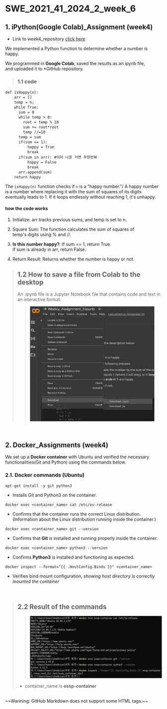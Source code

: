 # SWE_2021_41_2024_2_week_6

## 1. iPython(Google Colab)_Assignment (week4)

+ Link to week4_repository [click here](https://github.com/lsh-Brecht/SWE_2021_41_2024_2_week_4 "go to week4_repository")

We implemented a Python function to determine whether a
number is happy.

We programmed in **Google Colab**, saved the results as an ipynb file,\
and uploaded it to *GitHub repository.

> ### 1.1 code
```
def isHappy(n):
    arr = []
    temp = n;
    while True:
      sum = 0
      while temp > 0:
        root = temp % 10
        sum += root*root
        temp //=10
      temp = sum
      if(sum == 1):
          happy = True
          break
      if(sum in arr): #이미 나온 거면 무한반복
          happy = False
          break
      arr.append(sum)
    return happy
```
The `isHappy(n)` function checks if `n` is a "happy number."/
A happy number is a number where replacing it with the sum of squares of its digits\
eventually leads to 1. If it loops endlessly without reaching 1, it's unhappy.

#### how the code works

1. Initialize:
arr tracks previous sums, and temp is set to n.

2. Square Sum:
The function calculates the sum of squares of\
 temp's digits using % and //.

3. **Is this number happy?**:
If sum == 1, return True.\
If sum is already in arr, return False.

4. Return Result:
Returns whether the number is happy or not.

> ## 1.2 How to save a file from Colab to the desktop
> An .ipynb file is a Jupyter Notebook file that contains code and text in an interactive format.
>>
>> <img src="./imagefolder/week4image.png" width="400px" height="370px" title="Image of saving Colab">

<br>

## 2. Docker_Assignments  (week4)
We set up a **Docker container** with Ubuntu and verified the necessary\
functionalities(Git and Python) using the commands below.
### 2.1. Docker commands (Ubuntu)
```
apt-get install -y git python3
```  
* Installs Git and Python3 on the container.

```
docker exec <container_name> cat /etc/os-release
```
* Confirms that the container runs the correct Linux distribution.
(Information about the Linux distribution running inside the container.)

```
docker exec <container_name> git --version
```
* Confirms that **Git** is installed and running properly inside the container.

```
docker exec <container_name> python3 --version
```
* Confirms **Python3** is installed and functioning as expected.

```
docker inspect --format="{{ .HostConfig.Binds }}" <container_name>
```  
* Verifies bind mount configuration, *showing host directory is correctly mounted the container*

<br>

> ## 2.2 Result of the commands
>> <img src="./imagefolder/week5image.png" width="500px" height="200px" title="image_of_result">
> + container_name is **ossp-container**
<br>
~~Warining: GitHub Markdown does not support some HTML tags.~~
